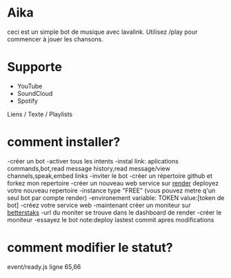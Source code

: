 # Aika
ceci est un simple bot de musique avec lavalink.
Utilisez /play pour commencer à jouer les chansons.
# Supporte
- YouTube
- SoundCloud
- Spotify

Liens / Texte / Playlists

# comment installer?
-créer un bot
-activer tous les intents
-instal link: aplications commands,bot,read message history,read message/view channels,speak,embed links
-inviter le bot
-créer un répertoire github et forkez mon repertoire
-créer un nouveau web service sur [render](https://render.com/)  deployez votre nouveau repertoire 
-instance type "FREE" (vous pouvez metre q'un seul bot par compte render)
-environement variable: TOKEN  value:[token de bot]
-créez votre service web
-maintenant créer un moniteur sur [betterstaks](https://uptime.betterstack.com/) 
-url du moniter se trouve dans le dashboard de render
-créer le moniteur
-essayez le bot
note:deploy lastest commit apres modifications
# comment modifier le statut?
event/ready.js ligne 65,66
